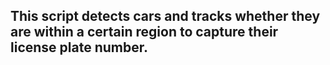 ## This script detects cars and tracks whether they are within a certain region to capture their license plate number.
